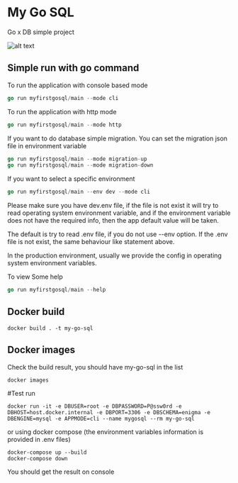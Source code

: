 # My Go SQL
Go x DB simple project

![alt text](https://enigmacamp.com/portal/assets/images/enigmacamp.jpeg)

## Simple run with go command
To run the application with console based mode
```go
go run myfirstgosql/main --mode cli
```

To run the application with http mode
```go
go run myfirstgosql/main --mode http
```

If you want to do database simple migration. You can set the migration json file in environment variable
```go
go run myfirstgosql/main --mode migration-up
go run myfirstgosql/main --mode migration-down
```

If you want to select a specific environment
```go
go run myfirstgosql/main --env dev --mode cli
```
Please make sure you have dev.env file, if the file is not exist
it will try to read operating system environment variable,
and if the environment variable does not have the required info, then
the app default value will be taken.

The default is try to read .env file, if you do not use --env option.
If the .env file is not exist, the same behaviour like statement above.

In the production environment, usually we provide the config in operating system
environment variables.

To view Some help
```go
go run myfirstgosql/main --help
```
## Docker build
```
docker build . -t my-go-sql
```

## Docker images
Check the build result, you should have my-go-sql in the list
```
docker images 
```

#Test run
```
docker run -it -e DBUSER=root -e DBPASSWORD=P@ssw0rd -e DBHOST=host.docker.internal -e DBPORT=3306 -e DBSCHEMA=enigma -e DBENGINE=mysql -e APPMODE=cli --name mygosql --rm my-go-sql
```
or using docker compose
(the environment variables information is provided in .env files)
```
docker-compose up --build
docker-compose down
```
You should get the result on console
